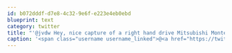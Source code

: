 ```yaml
---
id: b072dddf-d7e8-4c32-9e6f-e223e4eb0ebd
blueprint: text
category: twitter
title: "'@jvdw Hey, nice capture of a right hand drive Mitsubishi Montero.  Oh yeah, the sky is nice too :)"
caption: '<span class="username username_linked">@<a href="https://twitter.com/jvdw" title="John van der Woude">jvdw</a></span> Hey, nice capture of a right hand drive Mitsubishi Montero.  Oh yeah, the sky is nice too :)'
---
```

